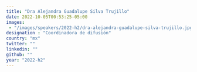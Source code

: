 ```yaml
---
title: "Dra Alejandra Guadalupe Silva Trujillo"
date: 2022-10-05T00:53:25-05:00
images: 
 - "/images/speakers/2022-h2/dra-alejandra-guadalupe-silva-trujillo.jpg"
designation : "Coordinadora de difusión"
country: "mx"
twitter: ""
linkedin: ""
github: ""
year: "2022-h2"
---
```


